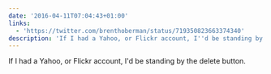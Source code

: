 ```yaml
---
date: '2016-04-11T07:04:43+01:00'
links:
  - 'https://twitter.com/brenthoberman/status/719350823663374340'
description: 'If I had a Yahoo, or Flickr account, I''d be standing by the delete button. '
---
```

If I had a Yahoo, or Flickr account, I'd be standing by the delete button. 
